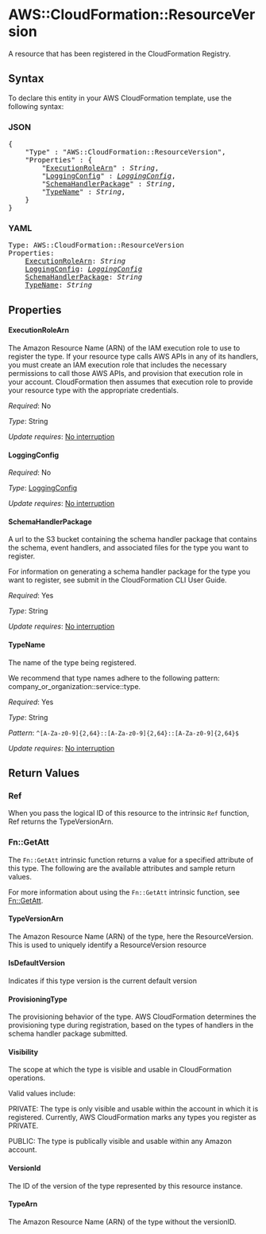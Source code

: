 # AWS::CloudFormation::ResourceVersion

A resource that has been registered in the CloudFormation Registry.

## Syntax

To declare this entity in your AWS CloudFormation template, use the following syntax:

### JSON

<pre>
{
    "Type" : "AWS::CloudFormation::ResourceVersion",
    "Properties" : {
        "<a href="#executionrolearn" title="ExecutionRoleArn">ExecutionRoleArn</a>" : <i>String</i>,
        "<a href="#loggingconfig" title="LoggingConfig">LoggingConfig</a>" : <i><a href="loggingconfig.md">LoggingConfig</a></i>,
        "<a href="#schemahandlerpackage" title="SchemaHandlerPackage">SchemaHandlerPackage</a>" : <i>String</i>,
        "<a href="#typename" title="TypeName">TypeName</a>" : <i>String</i>,
    }
}
</pre>

### YAML

<pre>
Type: AWS::CloudFormation::ResourceVersion
Properties:
    <a href="#executionrolearn" title="ExecutionRoleArn">ExecutionRoleArn</a>: <i>String</i>
    <a href="#loggingconfig" title="LoggingConfig">LoggingConfig</a>: <i><a href="loggingconfig.md">LoggingConfig</a></i>
    <a href="#schemahandlerpackage" title="SchemaHandlerPackage">SchemaHandlerPackage</a>: <i>String</i>
    <a href="#typename" title="TypeName">TypeName</a>: <i>String</i>
</pre>

## Properties

#### ExecutionRoleArn

The Amazon Resource Name (ARN) of the IAM execution role to use to register the type. If your resource type calls AWS APIs in any of its handlers, you must create an IAM execution role that includes the necessary permissions to call those AWS APIs, and provision that execution role in your account. CloudFormation then assumes that execution role to provide your resource type with the appropriate credentials.

_Required_: No

_Type_: String

_Update requires_: [No interruption](https://docs.aws.amazon.com/AWSCloudFormation/latest/UserGuide/using-cfn-updating-stacks-update-behaviors.html#update-no-interrupt)

#### LoggingConfig

_Required_: No

_Type_: <a href="loggingconfig.md">LoggingConfig</a>

_Update requires_: [No interruption](https://docs.aws.amazon.com/AWSCloudFormation/latest/UserGuide/using-cfn-updating-stacks-update-behaviors.html#update-no-interrupt)

#### SchemaHandlerPackage

A url to the S3 bucket containing the schema handler package that contains the schema, event handlers, and associated files for the type you want to register.

For information on generating a schema handler package for the type you want to register, see submit in the CloudFormation CLI User Guide.

_Required_: Yes

_Type_: String

_Update requires_: [No interruption](https://docs.aws.amazon.com/AWSCloudFormation/latest/UserGuide/using-cfn-updating-stacks-update-behaviors.html#update-no-interrupt)

#### TypeName

The name of the type being registered.

We recommend that type names adhere to the following pattern: company_or_organization::service::type.

_Required_: Yes

_Type_: String

_Pattern_: <code>^[A-Za-z0-9]{2,64}::[A-Za-z0-9]{2,64}::[A-Za-z0-9]{2,64}$</code>

_Update requires_: [No interruption](https://docs.aws.amazon.com/AWSCloudFormation/latest/UserGuide/using-cfn-updating-stacks-update-behaviors.html#update-no-interrupt)

## Return Values

### Ref

When you pass the logical ID of this resource to the intrinsic `Ref` function, Ref returns the TypeVersionArn.

### Fn::GetAtt

The `Fn::GetAtt` intrinsic function returns a value for a specified attribute of this type. The following are the available attributes and sample return values.

For more information about using the `Fn::GetAtt` intrinsic function, see [Fn::GetAtt](https://docs.aws.amazon.com/AWSCloudFormation/latest/UserGuide/intrinsic-function-reference-getatt.html).

#### TypeVersionArn

The Amazon Resource Name (ARN) of the type, here the ResourceVersion. This is used to uniquely identify a ResourceVersion resource

#### IsDefaultVersion

Indicates if this type version is the current default version

#### ProvisioningType

The provisioning behavior of the type. AWS CloudFormation determines the provisioning type during registration, based on the types of handlers in the schema handler package submitted.

#### Visibility

The scope at which the type is visible and usable in CloudFormation operations.

Valid values include:

PRIVATE: The type is only visible and usable within the account in which it is registered. Currently, AWS CloudFormation marks any types you register as PRIVATE.

PUBLIC: The type is publically visible and usable within any Amazon account.

#### VersionId

The ID of the version of the type represented by this resource instance.

#### TypeArn

The Amazon Resource Name (ARN) of the type without the versionID.
